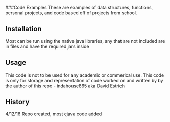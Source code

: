 ###Code Examples
These are examples of data structures, functions, personal projects, and code based off of projects from school.

## Installation
Most can be run using the native java libraries, any that are not included are in files and have the required jars inside

## Usage
This code is not to be used for any academic or commerical use. This code is only for storage and representation of code worked on and written by by the author of this repo - indahouse865 aka David Estrich

## History
4/12/16 Repo created, most cjava code added

